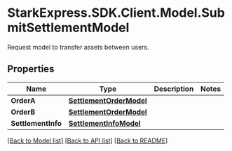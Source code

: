 # StarkExpress.SDK.Client.Model.SubmitSettlementModel
Request model to transfer assets between users.

## Properties

Name | Type | Description | Notes
------------ | ------------- | ------------- | -------------
**OrderA** | [**SettlementOrderModel**](SettlementOrderModel.md) |  | 
**OrderB** | [**SettlementOrderModel**](SettlementOrderModel.md) |  | 
**SettlementInfo** | [**SettlementInfoModel**](SettlementInfoModel.md) |  | 

[[Back to Model list]](../README.md#documentation-for-models) [[Back to API list]](../README.md#documentation-for-api-endpoints) [[Back to README]](../README.md)

